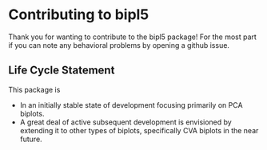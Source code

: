 # Contributing to bipl5

Thank you for wanting to contribute to the bipl5 package! For the most part if 
you can note any behavioral problems by opening a github issue. 


## Life Cycle Statement

This package is

- In an initially stable state of development focusing primarily on PCA biplots.
- A great deal of active subsequent development is envisioned by extending it
  to other types of biplots, specifically CVA biplots in the near future.





